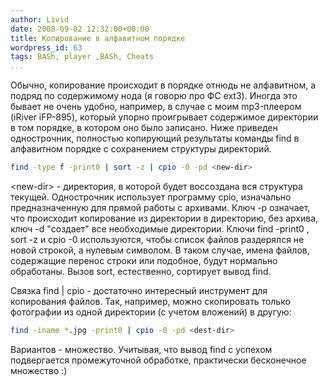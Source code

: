 ```yaml
---
author: Livid
date: 2008-09-02 12:32:00+00:00
title: Копирование в алфавитном порядке
wordpress_id: 63
tags: BASh, player ,BASh, Cheats
...
```


Обычно, копирование происходит в порядке отнюдь не алфавитном, а подряд
по содержимому нода (я говорю про ФС ext3). Иногда это бывает не очень
удобно, например, в случае с моим mp3-плеером (iRiver iFP-895), который
упорно проигрывает содержимое директории в том порядке, в котором оно
было записано.
Ниже приведен однострочник, полностью копирующий результаты команды find
в алфавитном порядке с сохранением структуры директорий.

<!--more-->



```bash
find -type f -print0 | sort -z | cpio -0 -pd <new-dir>
```


\<new-dir\> - директория, в которой будет воссоздана вся структура
текущей.
Однострочник использует программу cpio, изначально предназначенную для
прямой работы с архивами.
Ключ -p означает, что происходит копирование из директории в директорию,
без архива, ключ -d "создает" все необходимые директории.
Ключи find -print0 , sort -z и cpio -0 используются, чтобы список файлов
раздерялся не новой строкой, а нулевым символом. В таком случае, имена
файлов, содержащие перенос строки или подобное, будут нормально
обработаны.
Вызов sort, естественно, сортирует вывод find.

Связка find | cpio - достаточно интересный инструмент для копирования
файлов. Так, например, можно скопировать только фотографии из одной
директории (с учетом вложений) в другую:

```bash
find -iname *.jpg -print0 | cpio -0 -pd <dest-dir>
```


Вариантов - множество. Учитывая, что вывод find с успехом подвергается
промежуточной обработке, практически бесконечное множество :)
